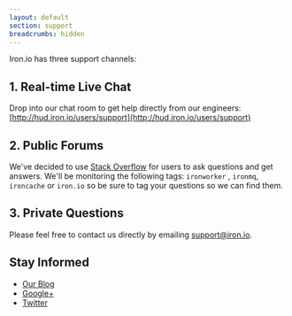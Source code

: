```yaml
---
layout: default
section: support
breadcrumbs: hidden
---
```


Iron.io has three support channels:

## 1. Real-time Live Chat

Drop into our chat room to get help directly from our engineers: [http://hud.iron.io/users/support](http://hud.iron.io/users/support)

## 2. Public Forums

We've decided to use [Stack Overflow](http://stackoverflow.com/questions/tagged/ironworker+or+ironmq+or+iron.io+or+ironcache) for users to ask questions and get answers. We'll
be monitoring the following tags: `ironworker` , `ironmq`, `ironcache` or `iron.io` so be sure to tag your questions so we can find
them.

## 3. Private Questions

Please feel free to contact us directly by emailing <a href="mailto:support@iron.io">support@iron.io</a>.

## Stay Informed

* [Our Blog](http://blog.iron.io)
* [Google+](http://get.iron.io/plus)
* [Twitter](http://www.twitter.com/getiron)
